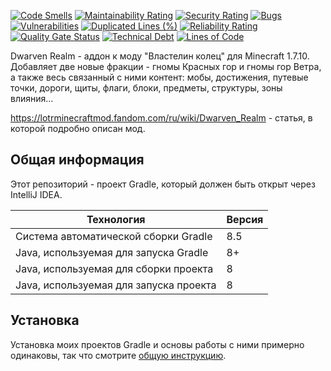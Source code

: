 [![Code Smells](https://sonarcloud.io/api/project_badges/measure?project=Hummel009_Dwarven-Realm&metric=code_smells)](https://sonarcloud.io/summary/overall?id=Hummel009_Dwarven-Realm)
[![Maintainability Rating](https://sonarcloud.io/api/project_badges/measure?project=Hummel009_Dwarven-Realm&metric=sqale_rating)](https://sonarcloud.io/summary/overall?id=Hummel009_Dwarven-Realm)
[![Security Rating](https://sonarcloud.io/api/project_badges/measure?project=Hummel009_Dwarven-Realm&metric=security_rating)](https://sonarcloud.io/summary/overall?id=Hummel009_Dwarven-Realm)
[![Bugs](https://sonarcloud.io/api/project_badges/measure?project=Hummel009_Dwarven-Realm&metric=bugs)](https://sonarcloud.io/summary/overall?id=Hummel009_Dwarven-Realm)
[![Vulnerabilities](https://sonarcloud.io/api/project_badges/measure?project=Hummel009_Dwarven-Realm&metric=vulnerabilities)](https://sonarcloud.io/summary/overall?id=Hummel009_Dwarven-Realm)
[![Duplicated Lines (%)](https://sonarcloud.io/api/project_badges/measure?project=Hummel009_Dwarven-Realm&metric=duplicated_lines_density)](https://sonarcloud.io/summary/overall?id=Hummel009_Dwarven-Realm)
[![Reliability Rating](https://sonarcloud.io/api/project_badges/measure?project=Hummel009_Dwarven-Realm&metric=reliability_rating)](https://sonarcloud.io/summary/overall?id=Hummel009_Dwarven-Realm)
[![Quality Gate Status](https://sonarcloud.io/api/project_badges/measure?project=Hummel009_Dwarven-Realm&metric=alert_status)](https://sonarcloud.io/summary/overall?id=Hummel009_Dwarven-Realm)
[![Technical Debt](https://sonarcloud.io/api/project_badges/measure?project=Hummel009_Dwarven-Realm&metric=sqale_index)](https://sonarcloud.io/summary/overall?id=Hummel009_Dwarven-Realm)
[![Lines of Code](https://sonarcloud.io/api/project_badges/measure?project=Hummel009_Dwarven-Realm&metric=ncloc)](https://sonarcloud.io/summary/overall?id=Hummel009_Dwarven-Realm)

Dwarven Realm - аддон к моду "Властелин колец" для Minecraft 1.7.10. Добавляет две новые фракции - гномы Красных гор и гномы гор Ветра, а также весь связанный с ними контент: мобы, достижения, путевые точки, дороги, щиты, флаги, блоки, предметы, структуры, зоны влияния...

https://lotrminecraftmod.fandom.com/ru/wiki/Dwarven_Realm - статья, в которой подробно описан мод.

## Общая информация

Этот репозиторий - проект Gradle, который должен быть открыт через IntelliJ IDEA.

| Технология                             | Версия |
|----------------------------------------|--------|
| Система автоматической сборки Gradle   | 8.5    |
| Java, используемая для запуска Gradle  | 8+     |
| Java, используемая для сборки проекта  | 8      |
| Java, используемая для запуска проекта | 8      |

## Установка

Установка моих проектов Gradle и основы работы с ними примерно одинаковы, так что
смотрите [общую инструкцию](https://github.com/Hummel009/Legendary-Item#readme).
